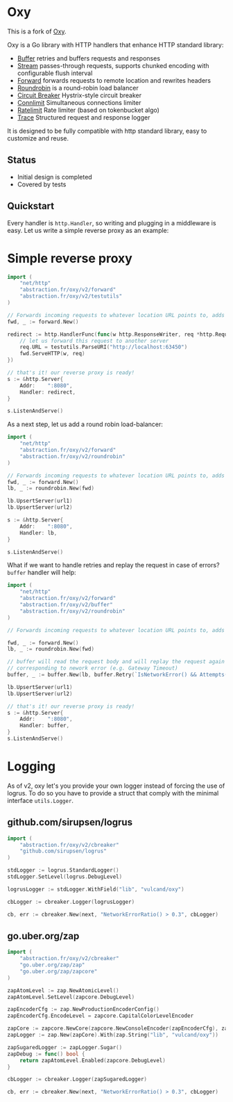 Oxy
===

This is a fork of [Oxy](https://github.com/vulcand/oxy/).

Oxy is a Go library with HTTP handlers that enhance HTTP standard library:

* [Buffer](https://pkg.go.dev/abstraction.fr/oxy/v2/buffer) retries and buffers requests and responses
* [Stream](https://pkg.go.dev/abstraction.fr/oxy/v2/stream) passes-through requests, supports chunked encoding with configurable flush interval
* [Forward](https://pkg.go.dev/abstraction.fr/oxy/v2/forward) forwards requests to remote location and rewrites headers
* [Roundrobin](https://pkg.go.dev/abstraction.fr/oxy/v2/roundrobin) is a round-robin load balancer
* [Circuit Breaker](https://pkg.go.dev/abstraction.fr/oxy/v2/cbreaker) Hystrix-style circuit breaker
* [Connlimit](https://pkg.go.dev/abstraction.fr/oxy/v2/connlimit) Simultaneous connections limiter
* [Ratelimit](https://pkg.go.dev/abstraction.fr/oxy/v2/ratelimit) Rate limiter (based on tokenbucket algo)
* [Trace](https://pkg.go.dev/abstraction.fr/oxy/v2/trace) Structured request and response logger

It is designed to be fully compatible with http standard library, easy to customize and reuse.

Status
------

* Initial design is completed
* Covered by tests

Quickstart
----------

Every handler is ``http.Handler``, so writing and plugging in a middleware is easy. Let us write a simple reverse proxy as an example:

Simple reverse proxy
====================

```go
import (
	"net/http"
	"abstraction.fr/oxy/v2/forward"
	"abstraction.fr/oxy/v2/testutils"
)

// Forwards incoming requests to whatever location URL points to, adds proper forwarding headers
fwd, _ := forward.New()

redirect := http.HandlerFunc(func(w http.ResponseWriter, req *http.Request) {
	// let us forward this request to another server
	req.URL = testutils.ParseURI("http://localhost:63450")
	fwd.ServeHTTP(w, req)
})

// that's it! our reverse proxy is ready!
s := &http.Server{
	Addr:    ":8080",
	Handler: redirect,
}

s.ListenAndServe()
```

As a next step, let us add a round robin load-balancer:


```go
import (
	"net/http"
	"abstraction.fr/oxy/v2/forward"
	"abstraction.fr/oxy/v2/roundrobin"
)

// Forwards incoming requests to whatever location URL points to, adds proper forwarding headers
fwd, _ := forward.New()
lb, _ := roundrobin.New(fwd)

lb.UpsertServer(url1)
lb.UpsertServer(url2)

s := &http.Server{
	Addr:    ":8080",
	Handler: lb,
}

s.ListenAndServe()
```

What if we want to handle retries and replay the request in case of errors? `buffer` handler will help:


```go
import (
	"net/http"
	"abstraction.fr/oxy/v2/forward"
	"abstraction.fr/oxy/v2/buffer"
	"abstraction.fr/oxy/v2/roundrobin"
)

// Forwards incoming requests to whatever location URL points to, adds proper forwarding headers

fwd, _ := forward.New()
lb, _ := roundrobin.New(fwd)

// buffer will read the request body and will replay the request again in case if forward returned status
// corresponding to nework error (e.g. Gateway Timeout)
buffer, _ := buffer.New(lb, buffer.Retry(`IsNetworkError() && Attempts() < 2`))

lb.UpsertServer(url1)
lb.UpsertServer(url2)

// that's it! our reverse proxy is ready!
s := &http.Server{
	Addr:    ":8080",
	Handler: buffer,
}
s.ListenAndServe()
```

Logging
=======

As of v2, oxy let's you provide your own logger instead of forcing the use of logrus.
To do so you have to provide a struct that comply with the minimal interface `utils.Logger`.

github.com/sirupsen/logrus
--------------------------

```go
import (
	"abstraction.fr/oxy/v2/cbreaker"
	"github.com/sirupsen/logrus"
)

stdLogger := logrus.StandardLogger()
stdLogger.SetLevel(logrus.DebugLevel)

logrusLogger := stdLogger.WithField("lib", "vulcand/oxy")

cbLogger := cbreaker.Logger(logrusLogger)

cb, err := cbreaker.New(next, "NetworkErrorRatio() > 0.3", cbLogger)
```

go.uber.org/zap
---------------

```go
import (
	"abstraction.fr/oxy/v2/cbreaker"
	"go.uber.org/zap/zap"
	"go.uber.org/zap/zapcore"
)

zapAtomLevel := zap.NewAtomicLevel()
zapAtomLevel.SetLevel(zapcore.DebugLevel)

zapEncoderCfg := zap.NewProductionEncoderConfig()
zapEncoderCfg.EncodeLevel = zapcore.CapitalColorLevelEncoder

zapCore := zapcore.NewCore(zapcore.NewConsoleEncoder(zapEncoderCfg), zapcore.Lock(os.Stdout), zapAtomLevel)
zapLogger := zap.New(zapCore).With(zap.String("lib", "vulcand/oxy"))

zapSugaredLogger := zapLogger.Sugar()
zapDebug := func() bool {
	return zapAtomLevel.Enabled(zapcore.DebugLevel)
}

cbLogger := cbreaker.Logger(zapSugaredLogger)

cb, err := cbreaker.New(next, "NetworkErrorRatio() > 0.3", cbLogger)
```
